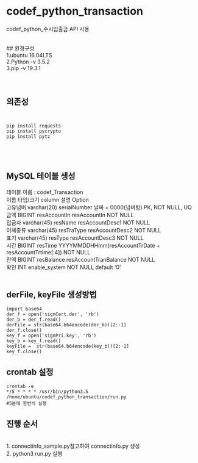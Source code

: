 # codef_python_transaction
codef_python_수시입출금 API 사용

<br>
## 환경구성<br> 
1.ubuntu 16.04LTS<br>
2.Python -v 3.5.2<br>
3.pip -v 19.3.1 <br><br><br>

## 의존성<br><br>
`pip install requests`<br>
`pip install pycrypto`<br>
`pip install pytz`<br>
<br>
<br>
<br>
## MySQL 테이블 생성
테이블 이름 : codef_Transaction<br>
이름	타입/크기	column	설명	Option<br>
고유넘버	varchar(20)	serialNumber	날짜 + 0000(넘버링)	PK, NOT NULL, UQ<br>
금액	BIGINT	resAccountIn	resAccountIn	NOT NULL<br>
입금자	varchar(45)	resName	resAccountDesc1	NOT NULL<br>
이체종류	varchar(45)	resTraType	resAccountDesc2	NOT NULL<br>
표기	varchar(45)	resType	resAccountDesc3	NOT NULL<br>
시간	BIGINT	resTime	YYYYMMDDHHmm(resAccountTrDate + resAccountTrtime[:4])	NOT NULL<br>
잔액	BIGINT	resBalance	resAccountTranBalance	NOT NULL<br>
확인  INT   enable_system NOT NULL default '0'<br>
<br>
## derFile, keyFile 생성방법<br>
```
import base64
der_f = open('signCert.der', 'rb')
der_b = der_f.read()
derFile = str(base64.b64encode(der_b))[2:-1]
der_f.close()
key_f = open('signPri.key', 'rb')
key_b = key_f.read()
keyFile =  str(base64.b64encode(key_b))[2:-1]
key_f.close()
```
## crontab 설정
`crontab -e`<br>
`*/5 * * * * /usr/bin/python3.5 /home/ubuntu/codef_python_transaction/run.py`<br>
`#5분에 한번씩 실행`

## 진행 순서
<br>
1. connectinfo_sample.py참고하여 connectinfo.py 생성<br>
2. python3 run.py 실행<br>
<br>
<br>
